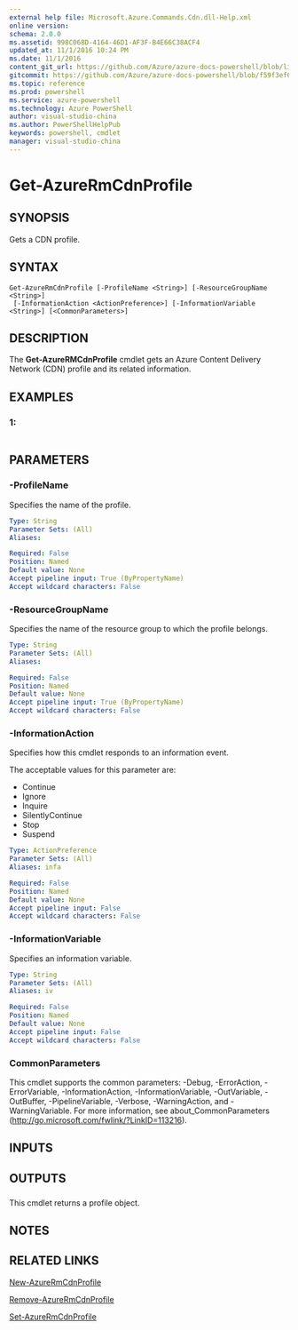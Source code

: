 ```yaml
---
external help file: Microsoft.Azure.Commands.Cdn.dll-Help.xml
online version: 
schema: 2.0.0
ms.assetid: 998C068D-4164-46D1-AF3F-B4E66C38ACF4
updated_at: 11/1/2016 10:24 PM
ms.date: 11/1/2016
content_git_url: https://github.com/Azure/azure-docs-powershell/blob/live/azureps-cmdlets-docs/ResourceManager/AzureRM.Cdn/v2.1.0/Get-AzureRMCdnProfile.md
gitcommit: https://github.com/Azure/azure-docs-powershell/blob/f59f3ef60bc592383812213e69fd77ba950759ed/azureps-cmdlets-docs/ResourceManager/AzureRM.Cdn/v2.1.0/Get-AzureRMCdnProfile.md
ms.topic: reference
ms.prod: powershell
ms.service: azure-powershell
ms.technology: Azure PowerShell
author: visual-studio-china
ms.author: PowerShellHelpPub
keywords: powershell, cmdlet
manager: visual-studio-china
---
```


# Get-AzureRmCdnProfile

## SYNOPSIS
Gets a CDN profile.

## SYNTAX

```
Get-AzureRmCdnProfile [-ProfileName <String>] [-ResourceGroupName <String>]
 [-InformationAction <ActionPreference>] [-InformationVariable <String>] [<CommonParameters>]
```

## DESCRIPTION
The **Get-AzureRMCdnProfile** cmdlet gets an Azure Content Delivery Network (CDN) profile and its related information.

## EXAMPLES

### 1:
```

```

## PARAMETERS

### -ProfileName
Specifies the name of the profile.

```yaml
Type: String
Parameter Sets: (All)
Aliases: 

Required: False
Position: Named
Default value: None
Accept pipeline input: True (ByPropertyName)
Accept wildcard characters: False
```

### -ResourceGroupName
Specifies the name of the resource group to which the profile belongs.

```yaml
Type: String
Parameter Sets: (All)
Aliases: 

Required: False
Position: Named
Default value: None
Accept pipeline input: True (ByPropertyName)
Accept wildcard characters: False
```

### -InformationAction
Specifies how this cmdlet responds to an information event.

The acceptable values for this parameter are:

- Continue
- Ignore
- Inquire
- SilentlyContinue
- Stop
- Suspend

```yaml
Type: ActionPreference
Parameter Sets: (All)
Aliases: infa

Required: False
Position: Named
Default value: None
Accept pipeline input: False
Accept wildcard characters: False
```

### -InformationVariable
Specifies an information variable.

```yaml
Type: String
Parameter Sets: (All)
Aliases: iv

Required: False
Position: Named
Default value: None
Accept pipeline input: False
Accept wildcard characters: False
```

### CommonParameters
This cmdlet supports the common parameters: -Debug, -ErrorAction, -ErrorVariable, -InformationAction, -InformationVariable, -OutVariable, -OutBuffer, -PipelineVariable, -Verbose, -WarningAction, and -WarningVariable. For more information, see about_CommonParameters (http://go.microsoft.com/fwlink/?LinkID=113216).

## INPUTS

## OUTPUTS

###  
This cmdlet returns a profile object.

## NOTES

## RELATED LINKS

[New-AzureRmCdnProfile](xref:ResourceManager/AzureRM.Cdn/v2.1.0/New-AzureRmCdnProfile.md)

[Remove-AzureRmCdnProfile](xref:ResourceManager/AzureRM.Cdn/v2.1.0/Remove-AzureRmCdnProfile.md)

[Set-AzureRmCdnProfile](xref:ResourceManager/AzureRM.Cdn/v2.1.0/Set-AzureRmCdnProfile.md)


